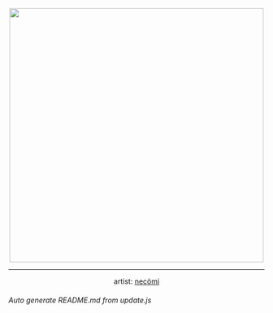 
<p align="center">
  <img width="500" src="https://nekos.best/api/v2/neko/0251.png">
  <hr/>
  <center>
    artist: <a href="https://www.pixiv.net/en/artworks/80840998">necömi</a>
  </center>
</p>


###### Auto generate README.md from update.js

